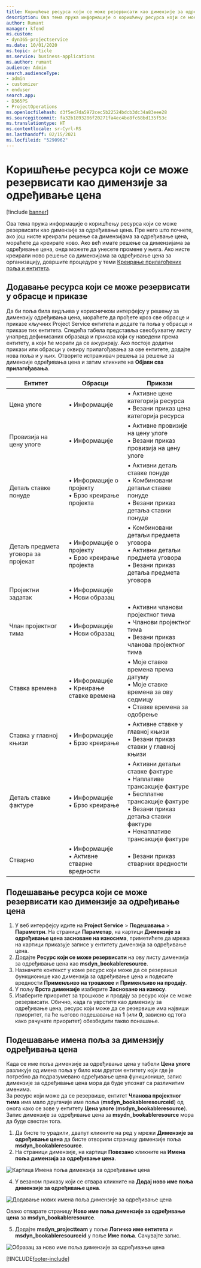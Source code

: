 ```yaml
---
title: Коришћење ресурса који се може резервисати као димензије за одређивање цена
description: Ова тема пружа информације о коришћењу ресурса који се може резервисати као димензије за одређивање цена.
author: Rumant
manager: kfend
ms.custom:
- dyn365-projectservice
ms.date: 10/01/2020
ms.topic: article
ms.service: business-applications
ms.author: rumant
audience: Admin
search.audienceType:
- admin
- customizer
- enduser
search.app:
- D365PS
- ProjectOperations
ms.openlocfilehash: d3f5ed7da5972cec5b22524bdcb3dc34a83eee28
ms.sourcegitcommit: fa32b1893286f20271fa4ec4be8fc68bd135f53c
ms.translationtype: HT
ms.contentlocale: sr-Cyrl-RS
ms.lasthandoff: 02/15/2021
ms.locfileid: "5290962"
---
```

# <a name="use-bookable-resource-as-a-pricing-dimension"></a>Коришћење ресурса који се може резервисати као димензије за одређивање цена

[!include [banner](../includes/psa-now-project-operations.md)]

Ова тема пружа информације о коришћењу ресурса који се може резервисати као димензије за одређивање цена. Пре него што почнете, ако још нисте креирали решење са димензијама за одређивање цена, мораћете да креирате ново. Ако већ имате решење са димензијама за одређивање цена, онда можете да унесете промене у њега. Ако нисте креирали ново решење са димензијама за одређивање цена за организацију, довршите процедуре у теми [Креирање прилагођених поља и ентитета](create-custom-fields-entities.md).

## <a name="add-bookable-resource-to-forms-and-views"></a>Додавање ресурса који се може резервисати у обрасце и приказе
Да би поља била видљива у корисничком интерфејсу у решењу за димензију одређивања цена, мораћете да прођете кроз све обрасце и приказе кључних Project Service ентитета и додате та поља у обрасце и приказе тих ентитета.
Следећа табела представља свеобухватну листу унапред дефинисаних образаца и приказа који су наведени према ентитету, а који ће морати да се ажурирају. Ако постоје додатни прикази или обрасци у оквиру прилагођавања за ове ентитете, додајте нова поља и у њих.
Отворите истраживач решења за решење за димензије одређивања цена и затим кликните на **Објави сва прилагођавања**.


|   Ентитет        | Обрасци   |Прикази        |
| ------------------------------|---------------------------------|----------------------------------|
|  Цена улоге|• Информације |• Активне цене категорија ресурса<br> • Везани приказ цена категорија ресурса|
|  Провизија на цену улоге|• Информације|• Активне провизије на цену улоге<br>• Везани приказ провизија на цену улоге|
|  Детаљ ставке понуде|• Информације о пројекту<br>• Брзо креирање пројекта|• Активни детаљ ставке понуде<br>• Комбиновани детаљи ставке понуде<br>• Везани приказ детаља ставки понуде|
|  Детаљ предмета уговора за пројекат|• Информације о пројекту<br>• Брзо креирање пројекта|• Комбиновани детаљи предмета уговора<br>• Активни детаљи предмета уговора<br>• Везани приказ детаља предмета уговора|
|  Пројектни задатак|• Информације<br>• Нови образац||
|  Члан пројектног тима|• Информације<br>• Нови образац|• Активни чланови пројектног тима<br>• Чланови пројектног тима<br>• Везани приказ чланова пројектног тима|
|  Ставка времена|• Информације<br>• Креирање ставке времена|• Моје ставке времена према датуму<br>• Моје ставке времена за ову седмицу<br>• Ставке времена за одобрење|
|  Ставка у главној књизи|• Информације<br>• Брзо креирање|• Активне ставке у главној књизи<br>• Везани приказ ставки у главној књизи|
|  Детаљ ставке фактуре|• Информације<br>• Брзо креирање|• Активни детаљи ставке фактуре<br>• Наплативе трансакције фактуре<br>• Бесплатне трансакције фактуре<br>• Везани приказ детаља ставки фактуре<br>• Ненаплативе трансакције фактуре|
|  Стварно|• Информације<br>• Активне стварне вредности|• Везани приказ стварних вредности|

## <a name="set-up-bookable-resource-as-a-pricing-dimension"></a>Подешавање ресурса који се може резервисати као димензије за одређивање цена

1. У веб интерфејсу идите на **Project Service** > **Подешавања** > **Параметри**. На страници **Параметар**, на картици **Димензије за одређивање цена засноване на износима**, приметићете да мрежа на картици приказује записе у ентитету димензија за одређивање цена. 
2. Додајте **Ресурс који се може резервисати** на ову листу димензија за одређивање цена као **msdyn_bookableresource**. 
3. Назначите контекст у коме ресурс који може да се резервише функционише као димензија за одређивање цена и подесите вредности **Применљиво на трошкове** и **Применљиво на продају**.
4. У пољу **Врста димензије** изаберите **Засновано на износу**. 
5. Изаберите приоритет за трошкове и продају за ресурс који се може резервисати. Обично, када га уврстите као димензију за одређивање цена, ресурс који може да се резервише има највиши приоритет, па ће његово подешавање на **1** (или **0**, зависно од тога како рачунате приоритет) обезбедити такво понашање.

## <a name="set-up-pricing-dimension-field-names"></a>Подешавање имена поља за димензију одређивања цена

Када се име поља димензије за одређивање цена у табели **Цена улоге** разликује од имена поља у било ком другом ентитету који где је потребно да подразумевано одређивање цена функционише, запис димензије за одређивање цена мора да буде упознат са различитим именима.    
За ресурс који може да се резервише, ентитет **Чланова пројектног тима** има мало другачије име поља (**msdyn_bookableresourceid**) од онога како се зове у ентитету **Цена улоге** (**msdyn_bookableresource**). Запис димензије за одређивање цена за **msydn_bookableresource** мора да буде свестан тога. 
1. Да бисте то урадили, двапут кликните на ред у мрежи **Димензије за одређивање цена** да бисте отворили страницу димензије поља **msdyn_bookableresource**.
2. На страници димензије, на картици **Повезано** кликните на **Имена поља димензија за одређивање цена**.

 ![Картица Имена поља димензија за одређивање цена](media/PD-fieldname.png)

4. У везаном приказу који се отвара кликните на **Додај ново име поља димензије за одређивање цена**.

 ![Додавање нових имена поља димензије за одређивање цена](media/Add-NewPD-fieldname.png)


Овако отварате страницу **Ново име поља димензије за одређивање цена** за **msdyn_bookableresource**. 

5. Додајте **msdyn_projectteam** у поље **Логичко име ентитета** и **msdyn_bookableresourceid** у поље **Име поља**. Сачувајте запис.

 ![Образац за ново име поља димензије за одређивање цена](media/PD-fieldname-Added.png)


[!INCLUDE[footer-include](../includes/footer-banner.md)]
